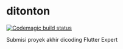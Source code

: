 # ditonton
[![Codemagic build status](https://api.codemagic.io/apps/63df994097b1048e7707b601/default-workflow/status_badge.svg)](https://codemagic.io/apps/63df994097b1048e7707b601/default-workflow/latest_build)

Submisi proyek akhir dicoding Flutter Expert

